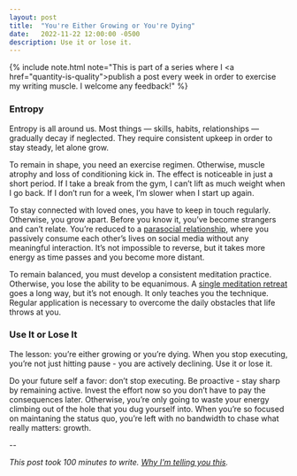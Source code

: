 ```yaml
---
layout: post
title:  "You're Either Growing or You're Dying"
date:   2022-11-22 12:00:00 -0500
description: Use it or lose it.
---
```

{% include note.html note="This is part of a series where I <a href=\"quantity-is-quality\">publish a post every week in order to exercise my writing muscle</a>. I welcome any feedback!" %}

### Entropy

Entropy is all around us. Most things — skills, habits, relationships — gradually decay if neglected. They require consistent upkeep in order to stay steady, let alone grow.

To remain in shape, you need an exercise regimen. Otherwise, muscle atrophy and loss of conditioning kick in. The effect is noticeable in just a short period. If I take a break from the gym, I can’t lift as much weight when I go back. If I don’t run for a week, I’m slower when I start up again.

To stay connected with loved ones, you have to keep in touch regularly. Otherwise, you grow apart. Before you know it, you’ve become strangers and can’t relate. You’re reduced to a [parasocial relationship]({{site.url}}/parasocial-media), where you passively consume each other’s lives on social media without any meaningful interaction. It’s not impossible to reverse, but it takes more energy as time passes and you become more distant.

To remain balanced, you must develop a consistent meditation practice. Otherwise, you lose the ability to be equanimous. A [single meditation retreat]({{suketk.com}}/vipassana) goes a long way, but it’s not enough. It only teaches you the technique. Regular application is necessary to overcome the daily obstacles that life throws at you.

### Use It or Lose It

The lesson: you’re either growing or you’re dying. When you stop executing, you’re not just hitting pause - you are actively declining. Use it or lose it.

Do your future self a favor: don’t stop executing. Be proactive - stay sharp by remaining active. Invest the effort now so you don’t have to pay the consequences later. Otherwise, you’re only going to waste your energy climbing out of the hole that you dug yourself into. When you’re so focused on maintaning the status quo, you’re left with no bandwidth to chase what really matters: growth.

--

*This post took 100 minutes to write. [Why I'm telling you this]({{site.url}}/peeling-back-the-curtain).*